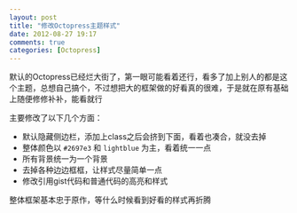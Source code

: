 ```yaml
---
layout: post
title: "修改Octopress主题样式"
date: 2012-08-27 19:17
comments: true
categories: [Octopress]
---
```

默认的Octopress已经烂大街了，第一眼可能看着还行，看多了加上别人的都是这个主题，总想自己搞个，不过想把大的框架做的好看真的很难，于是就在原有基础上随便修修补补，能看就行

主要修改了以下几个方面：

- 默认隐藏侧边栏，添加上class之后会挤到下面，看着也凑合，就没去掉
- 整体颜色以 `#2697e3` 和 `lightblue` 为主，看着统一一点
- 所有背景统一为一个背景
- 去掉各种边边框框，让样式尽量简单一点
- 修改引用gist代码和普通代码的高亮和样式

整体框架基本忠于原作，等什么时候看到好看的样式再折腾

 
